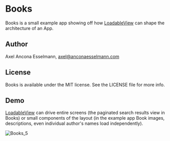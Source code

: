 # Books

Books is a small example app showing off how [LoadableView](https://github.com/anconaesselmann/LoadableView) can shape the architecture of an App. 


## Author

Axel Ancona Esselmann, axel@anconaesselmann.com

## License

Books is available under the MIT license. See the LICENSE file for more info.


## Demo

[LoadableView](https://github.com/anconaesselmann/LoadableView) can drive entire screens (the paginated search results view in Books) or small components of the layout (in the example app Book images, descriptions, even individual author's names load independently).

![Books_5](https://github.com/user-attachments/assets/7d14a9f6-8287-4e26-8b16-3ef9f895d23b)
